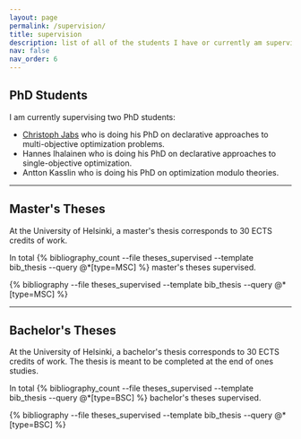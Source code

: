 ```yaml
---
layout: page
permalink: /supervision/
title: supervision
description: list of all of the students I have or currently am supervising
nav: false
nav_order: 6
---
```


## PhD Students

I am currently supervising two PhD students:

- [Christoph Jabs](https://christophjabs.info/) who is doing his PhD on declarative approaches to multi-objective optimization
  problems.
- Hannes Ihalainen who is doing his PhD on declarative approaches to single-objective optimization.
- Antton Kasslin who is doing his PhD on optimization modulo theories. 


<hr>

## Master's Theses

At the University of Helsinki, a master's thesis corresponds to 30 ECTS credits
of work.

In total {% bibliography_count --file theses_supervised --template bib_thesis --query @*[type=MSC] %} master's theses supervised.

<div class="publications">
{% bibliography --file theses_supervised --template bib_thesis --query @*[type=MSC] %}
</div>

<hr>

## Bachelor's Theses

At the University of Helsinki, a bachelor's thesis corresponds to 30 ECTS credits
of work. The thesis is meant to be completed at the end of ones studies.

In total {% bibliography_count --file theses_supervised --template bib_thesis --query @*[type=BSC] %} bachelor's theses supervised.

<div class="publications">
{% bibliography --file theses_supervised --template bib_thesis --query @*[type=BSC] %}
</div>
